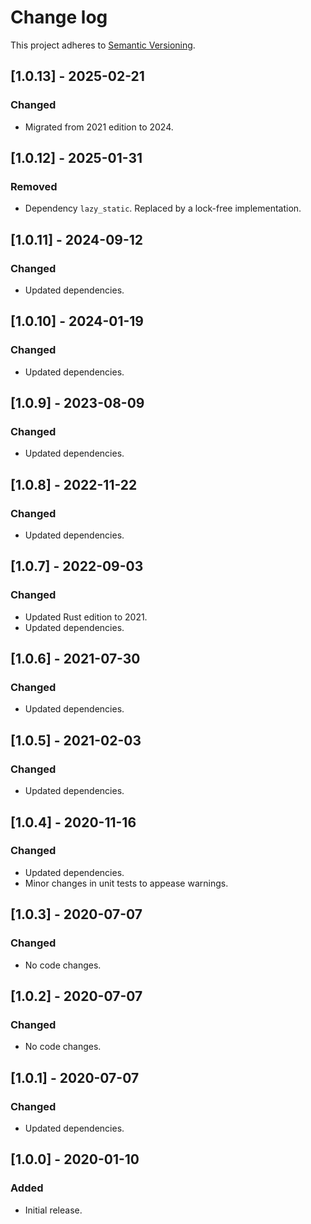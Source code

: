 # Change log

This project adheres to [Semantic Versioning](https://semver.org/spec/v2.0.0.html).

## [1.0.13] - 2025-02-21

### Changed

- Migrated from 2021 edition to 2024.

## [1.0.12] - 2025-01-31

### Removed

- Dependency `lazy_static`. Replaced by a lock-free implementation.

## [1.0.11] - 2024-09-12

### Changed

- Updated dependencies.

## [1.0.10] - 2024-01-19

### Changed

- Updated dependencies.

## [1.0.9] - 2023-08-09

### Changed

- Updated dependencies.

## [1.0.8] - 2022-11-22

### Changed

- Updated dependencies.

## [1.0.7] - 2022-09-03

### Changed

- Updated Rust edition to 2021.
- Updated dependencies.

## [1.0.6] - 2021-07-30

### Changed

- Updated dependencies.

## [1.0.5] - 2021-02-03

### Changed

- Updated dependencies.

## [1.0.4] - 2020-11-16

### Changed

- Updated dependencies.
- Minor changes in unit tests to appease warnings.

## [1.0.3] - 2020-07-07

### Changed

- No code changes.

## [1.0.2] - 2020-07-07

### Changed

- No code changes.

## [1.0.1] - 2020-07-07

### Changed

- Updated dependencies.

## [1.0.0] - 2020-01-10

### Added

- Initial release.
